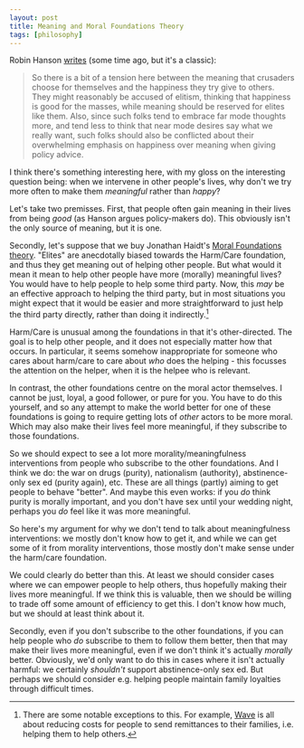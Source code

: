 ```yaml
---
layout: post
title: Meaning and Moral Foundations Theory
tags: [philosophy]
---
```


Robin Hanson
[writes](http://www.overcomingbias.com/2013/07/happiness-vs-meaning.html) (some
time ago, but it's a classic): 

> So there is a bit of a tension here between the meaning that crusaders choose
> for themselves and the happiness they try give to others. They might
> reasonably be accused of elitism, thinking that happiness is good for the
> masses, while meaning should be reserved for elites like them. Also, since
> such folks tend to embrace far mode thoughts more, and tend less to think that
> near mode desires say what we really want, such folks should also be
> conflicted about their overwhelming emphasis on happiness over meaning when
> giving policy advice. 

I think there's something interesting here, with my gloss on the interesting
question being: when we intervene in other people's lives, why don't we try
more often to make them *meaningful* rather than *happy*?

<!-- more -->

Let's take two premisses. First, that people often gain meaning in their lives
from being *good* (as Hanson argues policy-makers do). This obviously isn't the
only source of meaning, but it is one.

Secondly, let's suppose that we buy Jonathan Haidt's [Moral Foundations
theory](http://moralfoundations.org/). "Elites" are anecdotally biased towards
the Harm/Care foundation, and thus they get meaning out of helping other people.
But what would it mean it mean to help other people have more (morally)
meaningful lives? You would have to help people to help some third party. Now, this *may*
be an effective approach to helping the third party, but in most situations you
might expect that it would be easier and more straightforward to just help the
third party directly, rather than doing it indirectly.[^wave]

[^wave]: There are some notable exceptions to this. For example,
    [Wave](https://www.wave.com/) is all about reducing costs for people to send
    remittances to their families, i.e. helping them to help others.

Harm/Care is unusual among the foundations in that it's other-directed. The goal
is to help other people, and it does not especially matter how that occurs. In
particular, it seems somehow inappropriate for someone who cares about harm/care
to care about *who* does the helping - this focusses the attention on the
helper, when it is the helpee who is relevant.

In contrast, the other foundations centre on the moral actor themselves. I
cannot be just, loyal, a good follower, or pure for you. You have to do this
yourself, and so any attempt to make the world better for one of these
foundations is going to require getting lots of *other* actors to be more moral.
Which may also make their lives feel more meaningful, if they subscribe to those foundations.

So we should expect to see a lot more morality/meaningfulness interventions from
people who subscribe to the other foundations. And I think we do: the war on
drugs (purity), nationalism (authority), abstinence-only sex ed (purity again),
etc. These are all things (partly) aiming to get people to behave "better". And
maybe this even works: if you *do* think purity is morally important, and you
don't have sex until your wedding night, perhaps you *do* feel like it was more
meaningful. 

So here's my argument for why we don't tend to talk about meaningfulness
interventions: we mostly don't know how to get it, and while we can get some of
it from morality interventions, those mostly don't make sense under the
harm/care foundation.

We could clearly do better than this. At least we should consider cases where we
can empower people to help others, thus hopefully making their lives more meaningful. If we think this is
valuable, then we should be willing to trade off some amount of efficiency to
get this. I don't know how much, but we should at least think about it.

Secondly, even if you don't subscribe to the other foundations, if you can help
people who *do* subscribe to them to follow them better, then that may make
their lives more meaningful, even if we don't think it's actually *morally*
better. Obviously, we'd only want to do this in cases where it isn't actually
harmful: we certainly *shouldn't* support abstinence-only sex ed. But
perhaps we should consider e.g. helping people maintain family loyalties
through difficult times.
